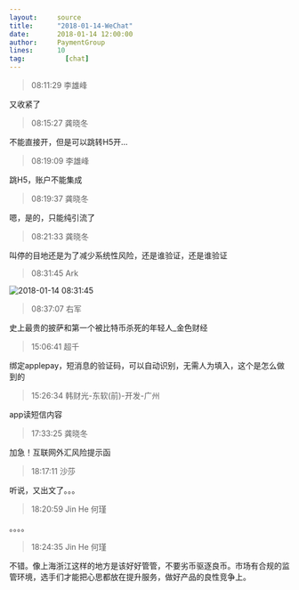 ```yaml
---
layout:     source 
title:      "2018-01-14-WeChat"
date:       2018-01-14 12:00:00
author:     PaymentGroup
lines:      10 
tag:		  [chat]
---
```

> 08:11:29  李雄峰  
   
又收紧了  
   
> 08:15:27  龚晓冬  
   
不能直接开，但是可以跳转H5开...  
   
> 08:19:09  李雄峰  
   
跳H5，账户不能集成  
   
> 08:19:37  龚晓冬  
   
嗯，是的，只能纯引流了  
   
> 08:21:33  龚晓冬  
   
叫停的目地还是为了减少系统性风险，还是谁验证，还是谁验证  
   
> 08:31:45  Ark  
   
![2018-01-14 08:31:45](http://static.cocolian.cn/img/201801/20180114_083145.png) 
   
> 08:37:07  右军  
   
史上最贵的披萨和第一个被比特币杀死的年轻人_金色财经  
   
> 15:06:41  超千  
   
绑定applepay，短消息的验证码，可以自动识别，无需人为填入，这个是怎么做到的  
   
> 15:26:34  韩财光-东软(前)-开发-广州  
   
app读短信内容  
   
> 17:33:25  龚晓冬  
   
加急！互联网外汇风险提示函  
   
> 18:17:11  沙莎  
   
听说，又出文了。。。  
   
> 18:20:59  Jin He 何瑾  
   
。。。。  
   
> 18:24:35  Jin He 何瑾  
   
不错。像上海浙江这样的地方是该好好管管，不要劣币驱逐良币。市场有合规的监管环境，选手们才能把心思都放在提升服务，做好产品的良性竞争上。  
   
